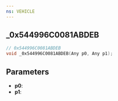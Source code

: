 ```yaml
---
ns: VEHICLE
---
```

## _0x544996C0081ABDEB

```c
// 0x544996C0081ABDEB
void _0x544996C0081ABDEB(Any p0, Any p1);
```


## Parameters
* **p0**: 
* **p1**: 

